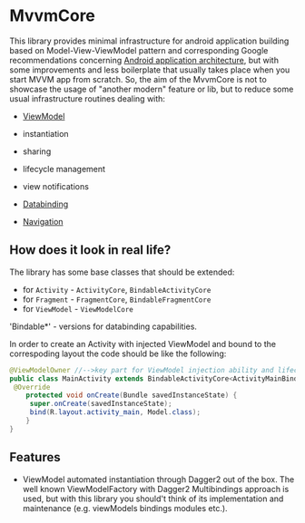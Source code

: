 # MvvmCore
This library provides minimal infrastructure for android application building based on Model-View-ViewModel pattern and corresponding Google recommendations concerning [Android application architecture](https://developer.android.com/jetpack/docs/guide), but with some improvements and less boilerplate that usually takes place when you start MVVM app from scratch. So, the aim of the MvvmCore is not to showcase the usage of "another modern" feature or lib, but to reduce some usual infrastructure routines dealing with:

* [ViewModel](https://developer.android.com/topic/libraries/architecture/viewmodel) 
 * instantiation
 * sharing
 * lifecycle management
 * view notifications
 
* [Databinding](https://developer.android.com/topic/libraries/data-binding)
* [Navigation](https://developer.android.com/guide/navigation)

## How does it look in real life?
The library has some base classes that should be extended:

* for `Activity`  - `ActivityCore`, `BindableActivityCore`
* for `Fragment`  - `FragmentCore`, `BindableFragmentCore`
* for `ViewModel` - `ViewModelCore`

'Bindable*' - versions for databinding capabilities. 

In order to create an Activity with injected ViewModel and bound to the correspoding layout the code should be like the following:

```java
@ViewModelOwner //-->key part for ViewModel injection ability and lifecycle management
public class MainActivity extends BindableActivityCore<ActivityMainBinding, Model> {
 @Override
    protected void onCreate(Bundle savedInstanceState) {
     super.onCreate(savedInstanceState);
     bind(R.layout.activity_main, Model.class);
    }
}
```

## Features
* ViewModel automated instantiation through Dagger2 out of the box.
The well known ViewModelFactory with Dagger2 Multibindings approach is used, but with this library you should't think of its implementation and maintenance (e.g. viewModels bindings modules etc.).
